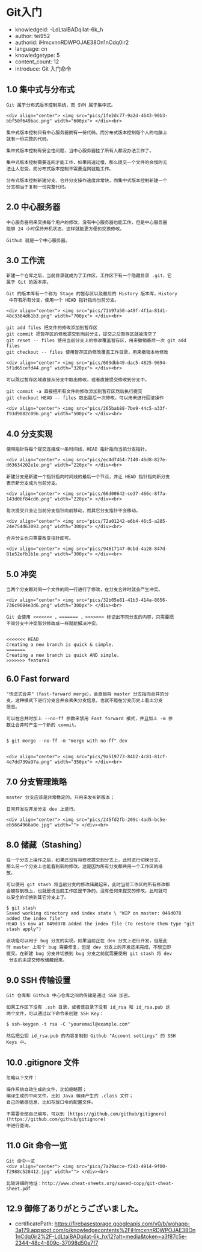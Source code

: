 Git入门
===
* knowledgeid: -LdLtaiBADqiIat-6k_h
* author: tei952
* authorid: iHmcxnnRDWPOJAE38On1nCdq0ir2
* language: cn
* knowledgetype: 5
* content_count: 12
* introduce: Git 入门命令

## 1.0 集中式与分布式
```
Git 属于分布式版本控制系统，而 SVN 属于集中式。

<div align="center"> <img src="pics/1fe2dc77-9a2d-4643-90b3-bbf50f649bac.png" width="600px"> </div><br>

集中式版本控制只有中心服务器拥有一份代码，而分布式版本控制每个人的电脑上
就有一份完整的代码。

集中式版本控制有安全性问题，当中心服务器挂了所有人都没办法工作了。

集中式版本控制需要连网才能工作，如果网速过慢，那么提交一个文件的会慢的无
法让人忍受。而分布式版本控制不需要连网就能工作。

分布式版本控制新建分支、合并分支操作速度非常快，而集中式版本控制新建一个
分支相当于复制一份完整代码。
```
## 2.0 中心服务器
```
中心服务器用来交换每个用户的修改，没有中心服务器也能工作，但是中心服务器
能够 24 小时保持开机状态，这样就能更方便的交换修改。

Github 就是一个中心服务器。
```
## 3.0 工作流
```
新建一个仓库之后，当前目录就成为了工作区，工作区下有一个隐藏目录 .git，它
属于 Git 的版本库。

Git 的版本库有一个称为 Stage 的暂存区以及最后的 History 版本库，History
 中存有所有分支，使用一个 HEAD 指针指向当前分支。

<div align="center"> <img src="pics/71b97a50-a49f-4f1a-81d1-48c3364d61b3.png" width="700px"> </div><br>

git add files 把文件的修改添加到暂存区
git commit 把暂存区的修改提交到当前分支，提交之后暂存区就被清空了
git reset -- files 使用当前分支上的修改覆盖暂存区，用来撤销最后一次 git add files
git checkout -- files 使用暂存区的修改覆盖工作目录，用来撤销本地修改

<div align="center"> <img src="pics/603dbb49-dac5-4825-9694-5f1d65cefd44.png" width="320px"> </div><br>

可以跳过暂存区域直接从分支中取出修改，或者直接提交修改到分支中。

git commit -a 直接把所有文件的修改添加到暂存区然后执行提交
git checkout HEAD -- files 取出最后一次修改，可以用来进行回滚操作

<div align="center"> <img src="pics/265bab88-7be9-44c5-a33f-f93d9882c096.png" width="500px"> </div><br>
```
## 4.0 分支实现
```
使用指针将每个提交连接成一条时间线，HEAD 指针指向当前分支指针。

<div align="center"> <img src="pics/ec4d7464-7140-46d8-827e-d63634202e1e.png" width="220px"> </div><br>

新建分支是新建一个指针指向时间线的最后一个节点，并让 HEAD 指针指向新分支
表示新分支成为当前分支。

<div align="center"> <img src="pics/66d00642-ce37-466c-8f7a-143d0bf84cd6.png" width="220px"> </div><br>

每次提交只会让当前分支指针向前移动，而其它分支指针不会移动。

<div align="center"> <img src="pics/72a01242-e6b4-46c5-a285-24e754d63093.png" width="300px"> </div><br>

合并分支也只需要改变指针即可。

<div align="center"> <img src="pics/94617147-0cbd-4a28-847d-81e52efb1b1e.png" width="300px"> </div><br>
```
## 5.0 冲突
```
当两个分支都对同一个文件的同一行进行了修改，在分支合并时就会产生冲突。

<div align="center"> <img src="pics/32b05e81-41b3-414a-8656-736c9604e3d6.png" width="300px"> </div><br>

Git 会使用 <<<<<<< ，======= ，>>>>>>> 标记出不同分支的内容，只需要把
不同分支中冲突部分修改成一样就能解决冲突。


<<<<<<< HEAD
Creating a new branch is quick & simple.
=======
Creating a new branch is quick AND simple.
>>>>>>> feature1
```

## 6.0 Fast forward
```
"快进式合并"（fast-farward merge），会直接将 master 分支指向合并的分
支，这种模式下进行分支合并会丢失分支信息，也就不能在分支历史上看出分支
信息。

可以在合并时加上 --no-ff 参数来禁用 Fast forward 模式，并且加上 -m 参
数让合并时产生一个新的 commit。


$ git merge --no-ff -m "merge with no-ff" dev


<div align="center"> <img src="pics/9a519773-84b2-4c81-81cf-4e7dd739a97a.png" width="350px"> </div><br>
```
## 7.0 分支管理策略
```
master 分支应该是非常稳定的，只用来发布新版本；

日常开发在开发分支 dev 上进行。

<div align="center"> <img src="pics/245fd2fb-209c-4ad5-bc5e-eb5664966a0e.jpg" width=""> </div><br>
```
## 8.0 储藏（Stashing）
```
在一个分支上操作之后，如果还没有将修改提交到分支上，此时进行切换分支，
那么另一个分支上也能看到新的修改。这是因为所有分支都共用一个工作区的缘
故。

可以使用 git stash 将当前分支的修改储藏起来，此时当前工作区的所有修改都
会被存到栈上，也就是说当前工作区是干净的，没有任何未提交的修改。此时就可
以安全的切换到其它分支上了。

$ git stash
Saved working directory and index state \ "WIP on master: 049d078 added the index file"
HEAD is now at 049d078 added the index file (To restore them type "git stash apply")

该功能可以用于 bug 分支的实现。如果当前正在 dev 分支上进行开发，但是此
时 master 上有个 bug 需要修复，但是 dev 分支上的开发还未完成，不想立即
提交。在新建 bug 分支并切换到 bug 分支之前就需要使用 git stash 将 dev
 分支的未提交修改储藏起来。
```
## 9.0 SSH 传输设置
```
Git 仓库和 Github 中心仓库之间的传输是通过 SSH 加密。

如果工作区下没有 .ssh 目录，或者该目录下没有 id_rsa 和 id_rsa.pub 这
两个文件，可以通过以下命令来创建 SSH Key：

$ ssh-keygen -t rsa -C "youremail@example.com"

然后把公钥 id_rsa.pub 的内容复制到 Github "Account settings" 的 SSH 
Keys 中。
```
## 10.0 .gitignore 文件
```
忽略以下文件：

操作系统自动生成的文件，比如缩略图；
编译生成的中间文件，比如 Java 编译产生的 .class 文件；
自己的敏感信息，比如存放口令的配置文件。

不需要全部自己编写，可以到 [https://github.com/github/gitignore](https://github.com/github/gitignore) 
中进行查询。
```
## 11.0 Git 命令一览
```
Git 命令一览
<div align="center"> <img src="pics/7a29acce-f243-4914-9f00-f2988c528412.jpg" width=""> </div><br>

比较详细的地址：http://www.cheat-sheets.org/saved-copy/git-cheat-sheet.pdf
```

## 12.9 御修了ありがとうございました。
* certificatePath: https://firebasestorage.googleapis.com/v0/b/wohapp-3a179.appspot.com/o/knowledgecontents%2FiHmcxnnRDWPOJAE38On1nCdq0ir2%2F-LdLtaiBADqiIat-6k_hx12?alt=media&token=a3f87c5e-2344-48c4-809c-37098d50e7f7
